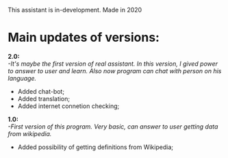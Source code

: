 This assistant is in-development. Made in 2020

<h1>Main updates of versions:</h1>

<b>2.0:</b>
<br><i>-It's maybe the first version of real assistant. In this version, I gived power to answer to user and learn. Also now program can chat with person on his language.</i>
<ul>
<li>Added chat-bot;</li>
<li>Added translation;</li>
<li>Added internet connetion checking;</li>
</ul>

<b>1.0:</b>
<br><i>-First version of this program. Very basic, can answer to user getting data from wikipedia.</i>
<ul>
<li>Added possibility of getting definitions from Wikipedia;</li>
</ul>
